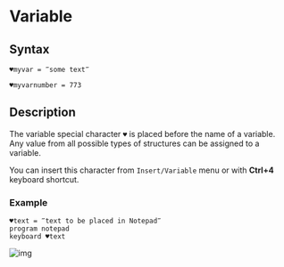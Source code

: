 # Variable

## Syntax

```G1ANT
♥myvar = ‴some text‴
```

```G1ANT
♥myvarnumber = 773
```

## Description

The variable special character `♥` is placed before the name of a variable. Any value from all possible types of structures can be assigned to a variable.

You can insert this character from `Insert/Variable` menu or with **Ctrl+4** keyboard shortcut.

### Example

```G1ANT
♥text = ‴text to be placed in Notepad‴
program notepad
keyboard ♥text
```

![img](https://github.com/G1ANT-Robot/G1ANT.Manual/raw/develop/G1ANT.Manual/-assets/variable.png)

